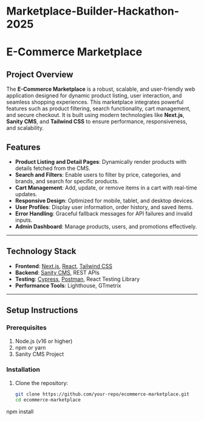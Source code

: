 # Marketplace-Builder-Hackathon-2025
# E-Commerce Marketplace  

## Project Overview  
The **E-Commerce Marketplace** is a robust, scalable, and user-friendly web application designed for dynamic product listing, user interaction, and seamless shopping experiences. This marketplace integrates powerful features such as product filtering, search functionality, cart management, and secure checkout. It is built using modern technologies like **Next.js**, **Sanity CMS**, and **Tailwind CSS** to ensure performance, responsiveness, and scalability.  

## Features  
- **Product Listing and Detail Pages**: Dynamically render products with details fetched from the CMS.  
- **Search and Filters**: Enable users to filter by price, categories, and brands, and search for specific products.  
- **Cart Management**: Add, update, or remove items in a cart with real-time updates.  
- **Responsive Design**: Optimized for mobile, tablet, and desktop devices.  
- **User Profiles**: Display user information, order history, and saved items.  
- **Error Handling**: Graceful fallback messages for API failures and invalid inputs.  
- **Admin Dashboard**: Manage products, users, and promotions effectively.  

---

## Technology Stack  
- **Frontend**: [Next.js](https://nextjs.org/), [React](https://reactjs.org/), [Tailwind CSS](https://tailwindcss.com/)  
- **Backend**: [Sanity CMS](https://www.sanity.io/), REST APIs  
- **Testing**: [Cypress](https://www.cypress.io/), [Postman](https://www.postman.com/), React Testing Library  
- **Performance Tools**: Lighthouse, GTmetrix  

---

## Setup Instructions  

### Prerequisites  
1. Node.js (v16 or higher)  
2. npm or yarn  
3. Sanity CMS Project  

### Installation  
1. Clone the repository:  
   ```bash  
   git clone https://github.com/your-repo/ecommerce-marketplace.git  
   cd ecommerce-marketplace
   
npm install  


